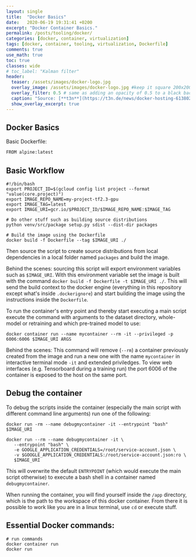 ```yaml
---
layout: single
title:  "Docker Basics"
date:   2020-06-19 19:31:41 +0200
excerpt: "Docker Container Basics."
permalink: /posts/tooling/docker/
categories: [docker, container, virtualization]
tags: [docker, container, tooling, virtualization, Dockerfile]
comments: true
use_math: true
toc: true
classes: wide
# toc_label: "Kalman filter"
header:
  teaser: /assets/images/docker-logo.jpg
  overlay_image: /assets/images/docker-logo.jpg #keep it square 200x200 px is good
  overlay_filter: 0.5 # same as adding an opacity of 0.5 to a black background
  caption: "Source: [**t3n**](https://t3n.de/news/docker-hosting-613802/)"
  show_overlay_excerpt: true
---
```



## Docker Basics

Basic Dockerfile:

```bash
FROM alpine:latest


```


## Basic Workflow


```
#!/bin/bash
export PROJECT_ID=$(gcloud config list project --format "value(core.project)")
export IMAGE_REPO_NAME=my-project-tf2.3-gpu
export IMAGE_TAG=latest
export IMAGE_URI=gcr.io/$PROJECT_ID/$IMAGE_REPO_NAME:$IMAGE_TAG

# Do other stuff such as building source distributions
python venv/src/package setup.py sdist --dist-dir packages

# Build the image using the Dockerfile
docker build -f Dockerfile --tag $IMAGE_URI ./
```

Then source the script to create source distributions from local dependencies in a local folder named `packages` and build the image.

Behind the scenes: sourcing this script will export environment variables such as `$IMAGE_URI`. 
With this environment variable set the image is built with the command `docker build -f Dockerfile -t $IMAGE_URI ./`. 
This will send the build context to the docker engine (everything in this repository except what's inside `.dockerignore`) and 
start building the image using the instructions inside the `Dockerfile`.


To run the container's entry point and thereby start executing a main script execute the command with arguments to the dataset directory, whole-model or retraining and which pre-trained model to use:

```console
docker container run --name mycontainer --rm -it --privileged -p 6006:6006 $IMAGE_URI ARGS
```

Behind the scenes: This command will remove (`--rm`) a container previously created from the image and 
run a new one with the name `mycontainer` in interactive terminal mode `-it` and extended priviledges. 
To view web interfaces (e.g. Tensorboard during a training run) the port 6006 of the container is exposed to the host on the same port.


## Debug the container

To debug the scripts inside the container (especially the main script with different command line arguments) run one of the following:

```console
docker run -rm --name debugmycontainer -it --entrypoint "bash" $IMAGE_URI

docker run --rm --name debugmycontainer -it \
   --entrypoint "bash" \
   -e GOOGLE_APPLICATION_CREDENTIALS=/root/service-account.json \
   -v $GOOGLE_APPLICATION_CREDENTIALS:/root/service-account.json:ro \
   $IMAGE_URI
```

This will overwrite the default `ENTRYPOINT` (which would execute the main script otherwise) to execute a bash shell in a container named `debugmycontainer`.

When running the container, you will find yourself inside the `/app` directory, which is the path to the workspace of this docker container.
From there it is possible to work like you are in a linux terminal, use `cd` or execute stuff. 


## Essential Docker commands:

```console
# run commands
docker container run
docker run
```


